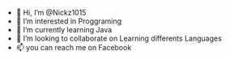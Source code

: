 - 👋 Hi, I’m @Nickz1015
- 👀 I’m interested in Proggraming
- 🌱 I’m currently learning Java
- 💞️ I’m looking to collaborate on Learning differents Languages
- 📫 you can reach me on Facebook

<!---
Nickz1015/Nickz1015 is a ✨ special ✨ repository because its `README.md` (this file) appears on your GitHub profile.
You can click the Preview link to take a look at your changes.
--->

